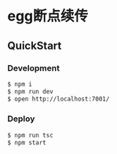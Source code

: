 # egg断点续传

## QuickStart

### Development

```bash
$ npm i
$ npm run dev
$ open http://localhost:7001/
```

### Deploy

```bash
$ npm run tsc
$ npm start
```

